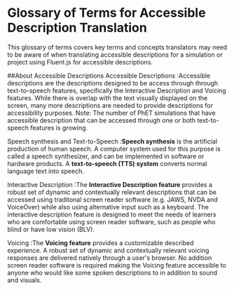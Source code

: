 # Glossary of Terms for Accessible Description Translation

This glossary of terms covers key terms and concepts translators may need to be aware of when translating accessible descriptions for a simulation or project using Fluent.js for accessible descriptions.

##About Accessible Descriptions
Accessible Descriptions
:Accessible descriptions are the descriptions designed to be access through through text-to-speech features, specifically the Interactive Description and Voicing features.  While there is overlap with the text visually displayed on the screen, many more descriptions are needed to provide descriptions for accessibility purposes. Note: The number of PhET simulations that have accessible description that can be accessed through one or both text-to-speech features is growing.

Speech synthesis and Text-to-Speech
:**Speech synthesis** is the artificial production of human speech. A computer system used for this purpose is called a speech synthesizer, and can be implemented in software or hardware products. A **text-to-speech (TTS) system** converts normal language text into speech.

Interactive Description
:The **Interactive Description feature** provides a robust set of dynamic and contextually relevant descriptions that can be accessed using traditonal screen reader software (e.g. JAWS, NVDA and VoiceOver) while also using alternative input such as a keyboard. The interactive description feature is designed to meet the needs of learners who are comfortable using screen reader software, such as people who blind or have low vision (BLV).

Voicing
:The **Voicing feature** provides a customizable described experience. A robust set of dynamic and contextually relevant voicing responses are delivered natively through a user's browser. No addition screen reader software is required making the Voicing feature accessible to anyone who would like some spoken descriptions to in addition to sound and visuals.